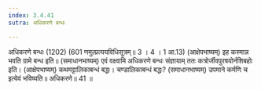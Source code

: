```yaml
---
index: 3.4.41
sutra: अधिकरणे बन्धः

---
```

अधिकरणे बन्धः (1202) (601 णमुल्प्रत्ययविधिसूत्रम्॥ 3 । 4 । 1 आ.13) (आक्षेपभाष्यम्) इह कस्मान्न भवति ग्रामे बन्ध इति॥ (समाधानभाष्यम्) एवं वक्ष्वामि अधिकरणे बन्धः संज्ञायाम् ततः कत्रोर्जीवपुरषयोर्नशिबहोः इति। (आक्षेपभाष्यम्) कथमट्टालिकाबन्धं बद्धः। चण्डालिकाबन्धं बद्धः? (समाधानभाष्यम्) उपमाने कर्मणि च इत्येवं भविष्यति॥ अधिकरणे॥ 41 ॥